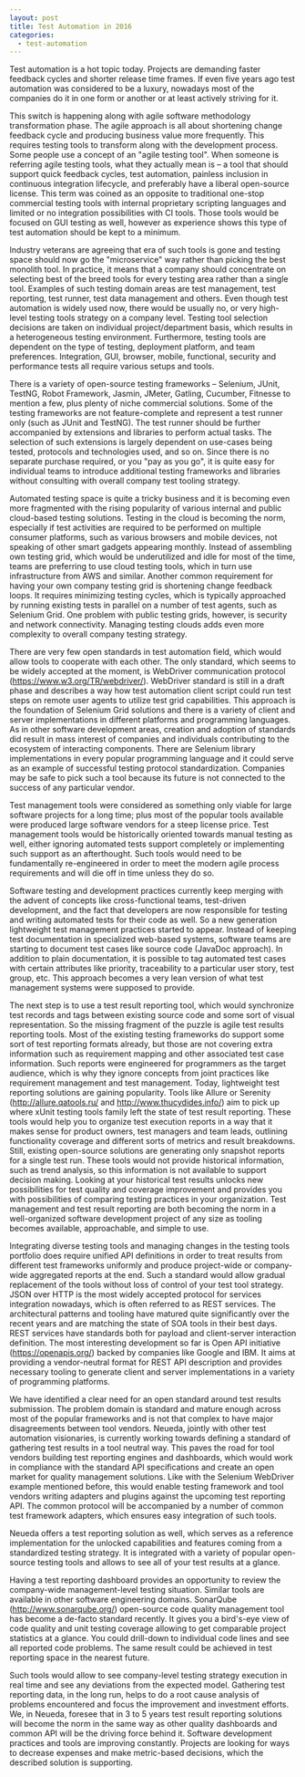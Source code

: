 ```yaml
---
layout: post
title: Test Automation in 2016
categories:
  - test-automation
---
```


Test automation is a hot topic today. Projects are demanding faster feedback cycles and shorter release time frames. If even five years ago test automation was considered to be a luxury, nowadays most of the companies do it in one form or another or at least actively striving for it.

This switch is happening along with agile software methodology transformation phase. The agile approach is all about shortening change feedback cycle and producing business value more frequently. This requires testing tools to transform along with the development process. Some people use a concept of an "agile testing tool". When someone is referring agile testing tools, what they actually mean is – a tool that should support quick feedback cycles, test automation, painless inclusion in continuous integration lifecycle, and preferably have a liberal open-source license. This term was coined as an opposite to traditional one-stop commercial testing tools with internal proprietary scripting languages and limited or no integration possibilities with CI tools. Those tools would be focused on GUI testing as well, however as experience shows this type of test automation should be kept to a minimum.

<!--content-->

Industry veterans are agreeing that era of such tools is gone and testing space should now go the "microservice" way rather than picking the best monolith tool. In practice, it means that a company should concentrate on selecting best of the breed tools for every testing area rather than a single tool. Examples of such testing domain areas are test management, test reporting, test runner, test data management and others. Even though test automation is widely used now, there would be usually no, or very high-level testing tools strategy on a company level. Testing tool selection decisions are taken on individual project/department basis, which results in a heterogeneous testing environment. Furthermore, testing tools are dependent on the type of testing, deployment platform, and team preferences. Integration, GUI, browser, mobile, functional, security and performance tests all require various setups and tools.

There is a variety of open-source testing frameworks – Selenium, JUnit, TestNG, Robot Framework, Jasmin, JMeter, Gatling, Cucumber, Fitnesse to mention a few, plus plenty of niche commercial solutions. Some of the testing frameworks are not feature-complete and represent a test runner only (such as JUnit and TestNG). The test runner should be further accompanied by extensions and libraries to perform actual tasks. The selection of such extensions is largely dependent on use-cases being tested, protocols and technologies used, and so on. Since there is no separate purchase required, or you "pay as you go", it is quite easy for individual teams to introduce additional testing frameworks and libraries without consulting with overall company test tooling strategy.

Automated testing space is quite a tricky business and it is becoming even more fragmented with the rising popularity of various internal and public cloud-based testing solutions. Testing in the cloud is becoming the norm, especially if test activities are required to be performed on multiple consumer platforms, such as various browsers and mobile devices, not speaking of other smart gadgets appearing monthly. Instead of assembling own testing grid, which would be underutilized and idle for most of the time, teams are preferring to use cloud testing tools, which in turn use infrastructure from AWS and similar. Another common requirement for having your own company testing grid is shortening change feedback loops. It requires minimizing testing cycles, which is typically approached by running existing tests in parallel on a number of test agents, such as Selenium Grid. One problem with public testing grids, however, is security and network connectivity. Managing testing clouds adds even more complexity to overall company testing strategy.

There are very few open standards in test automation field, which would allow tools to cooperate with each other. The only standard, which seems to be widely accepted at the moment, is WebDriver communication protocol (https://www.w3.org/TR/webdriver/). WebDriver standard is still in a draft phase and describes a way how test automation client script could run test steps on remote user agents to utilize test grid capabilities. This approach is the foundation of Selenium Grid solutions and there is a variety of client and server implementations in different platforms and programming languages. As in other software development areas, creation and adoption of standards did result in mass interest of companies and individuals contributing to the ecosystem of interacting components. There are Selenium library implementations in every popular programming language and it could serve as an example of successful testing protocol standardization. Companies may be safe to pick such a tool because its future is not connected to the success of any particular vendor.

Test management tools were considered as something only viable for large software projects for a long time; plus most of the popular tools available were produced large software vendors for a steep license price. Test management tools would be historically oriented towards manual testing as well, either ignoring automated tests support completely or implementing such support as an afterthought. Such tools would need to be fundamentally re-engineered in order to meet the modern agile process requirements and will die off in time unless they do so.

Software testing and development practices currently keep merging with the advent of concepts like cross-functional teams, test-driven development, and the fact that developers are now responsible for testing and writing automated tests for their code as well. So a new generation lightweight test management practices started to appear. Instead of keeping test documentation in specialized web-based systems, software teams are starting to document test cases like source code (JavaDoc approach). In addition to plain documentation, it is possible to tag automated test cases with certain attributes like priority, traceability to a particular user story, test group, etc. This approach becomes a very lean version of what test management systems were supposed to provide.

The next step is to use a test result reporting tool, which would synchronize test records and tags between existing source code and some sort of visual representation. So the missing fragment of the puzzle is agile test results reporting tools. Most of the existing testing frameworks do support some sort of test reporting formats already, but those are not covering extra information such as requirement mapping and other associated test case information. Such reports were engineered for programmers as the target audience, which is why they ignore concepts from joint practices like requirement management and test management. Today, lightweight test reporting solutions are gaining popularity. Tools like Allure or Serenity (http://allure.qatools.ru/ and http://www.thucydides.info/) aim to pick up where xUnit testing tools family left the state of test result reporting. These tools would help you to organize test execution reports in a way that it makes sense for product owners, test managers and team leads, outlining functionality coverage and different sorts of metrics and result breakdowns. Still, existing open-source solutions are generating only snapshot reports for a single test run. These tools would not provide historical information, such as trend analysis, so this information is not available to support decision making. Looking at your historical test results unlocks new possibilities for test quality and coverage improvement and provides you with possibilities of comparing testing practices in your organization. Test management and test result reporting are both becoming the norm in a well-organized software development project of any size as tooling becomes available, approachable, and simple to use.

Integrating diverse testing tools and managing changes in the testing tools portfolio does require unified API definitions in order to treat results from different test frameworks uniformly and produce project-wide or company-wide aggregated reports at the end. Such a standard would allow gradual replacement of the tools without loss of control of your test tool strategy. JSON over HTTP is the most widely accepted protocol for services integration nowadays, which is often referred to as REST services. The architectural patterns and tooling have matured quite significantly over the recent years and are matching the state of SOA tools in their best days. REST services have standards both for payload and client-server interaction definition. The most interesting development so far is Open API initiative (https://openapis.org/) backed by companies like Google and IBM. It aims at providing a vendor-neutral format for REST API description and provides necessary tooling to generate client and server implementations in a variety of programming platforms.

We have identified a clear need for an open standard around test results submission. The problem domain is standard and mature enough across most of the popular frameworks and is not that complex to have major disagreements between tool vendors. Neueda, jointly with other test automation visionaries, is currently working towards defining a standard of gathering test results in a tool neutral way. This paves the road for tool vendors building test reporting engines and dashboards, which would work in compliance with the standard API specifications and create an open market for quality management solutions. Like with the Selenium WebDriver example mentioned before, this would enable testing framework and tool vendors writing adapters and plugins against the upcoming test reporting API. The common protocol will be accompanied by a number of common test framework adapters, which ensures easy integration of such tools.

Neueda offers a test reporting solution as well, which serves as a reference implementation for the unlocked capabilities and features coming from a standardized testing strategy. It is integrated with a variety of popular open-source testing tools and allows to see all of your test results at a glance.

Having a test reporting dashboard provides an opportunity to review the company-wide management-level testing situation. Similar tools are available in other software engineering domains. SonarQube (http://www.sonarqube.org/) open-source code quality management tool has become a de-facto standard recently. It gives you a bird's-eye view of code quality and unit testing coverage allowing to get comparable project statistics at a glance. You could drill-down to individual code lines and see all reported code problems. The same result could be achieved in test reporting space in the nearest future.

Such tools would allow to see company-level testing strategy execution in real time and see any deviations from the expected model. Gathering test reporting data, in the long run, helps to do a root cause analysis of problems encountered and focus the improvement and investment efforts. We, in Neueda, foresee that in 3 to 5 years test result reporting solutions will become the norm in the same way as other quality dashboards and common API will be the driving force behind it. Software development practices and tools are improving constantly. Projects are looking for ways to decrease expenses and make metric-based decisions, which the described solution is supporting.
